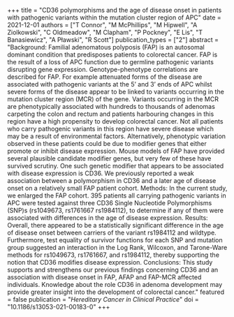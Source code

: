 +++
title = "CD36 polymorphisms and the age of disease onset in patients with pathogenic variants within the mutation cluster region of APC"
date = 2021-12-01
authors = ["T Connor", "M McPhillips", "M Hipwell", "A Ziolkowski", "C Oldmeadow", "M Clapham", "P Pockney", "E Lis", "T Banasiewicz", "A Pławski", "R Scott"]
publication_types = ["2"]
abstract = "Background: Familial adenomatous polyposis (FAP) is an autosomal dominant condition that predisposes patients to colorectal cancer. FAP is the result of a loss of APC function due to germline pathogenic variants disrupting gene expression. Genotype-phenotype correlations are described for FAP. For example attenuated forms of the disease are associated with pathogenic variants at the 5’ and 3’ ends of APC whilst severe forms of the disease appear to be linked to variants occurring in the mutation cluster region (MCR) of the gene. Variants occurring in the MCR are phenotypically associated with hundreds to thousands of adenomas carpeting the colon and rectum and patients harbouring changes in this region have a high propensity to develop colorectal cancer. Not all patients who carry pathogenic variants in this region have severe disease which may be a result of environmental factors. Alternatively, phenotypic variation observed in these patients could be due to modifier genes that either promote or inhibit disease expression. Mouse models of FAP have provided several plausible candidate modifier genes, but very few of these have survived scrutiny. One such genetic modifier that appears to be associated with disease expression is CD36. We previously reported a weak association between a polymorphism in CD36 and a later age of disease onset on a relatively small FAP patient cohort. Methods: In the current study, we enlarged the FAP cohort. 395 patients all carrying pathogenic variants in APC were tested against three CD36 Single Nucleotide Polymorphisms (SNP)s (rs1049673, rs1761667 rs1984112), to determine if any of them were associated with differences in the age of disease expression. Results: Overall, there appeared to be a statistically significant difference in the age of disease onset between carriers of the variant rs1984112 and wildtype. Furthermore, test equality of survivor functions for each SNP and mutation group suggested an interaction in the Log Rank, Wilcoxon, and Tarone-Ware methods for rs1049673, rs1761667, and rs1984112, thereby supporting the notion that CD36 modifies disease expression. Conclusions: This study supports and strengthens our previous findings concerning CD36 and an association with disease onset in FAP, AFAP and FAP-MCR affected individuals. Knowledge about the role CD36 in adenoma development may provide greater insight into the development of colorectal cancer."
featured = false
publication = "*Hereditary Cancer in Clinical Practice*"
doi = "10.1186/s13053-021-00183-0"
+++

